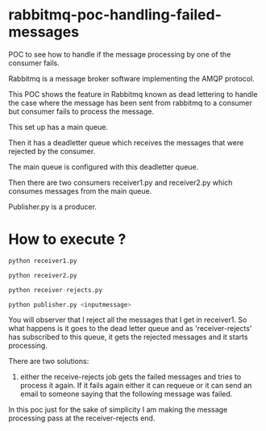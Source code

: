 # rabbitmq-poc-handling-failed-messages
POC to see how to handle if the message processing by one of the consumer fails.

Rabbitmq is a message broker software implementing the AMQP protocol.

This POC shows the feature in Rabbitmq known as dead lettering to handle the case where the message
has been sent from rabbitmq to a consumer but consumer fails  to process the message.

This set up has a main queue.

Then it has a deadletter queue which receives the messages that were rejected by the consumer.

The main queue is configured with this deadletter queue.

Then there are two consumers receiver1.py and receiver2.py which consumes messages from the main queue.

Publisher.py is a producer.

# How to execute ?

```python
python receiver1.py

python receiver2.py

python receiver-rejects.py

python publisher.py <inputmessage>
```

You will observer that I reject all the messages that I get in receiver1. So what happens is it goes to the dead letter queue
and as 'receiver-rejects' has subscribed to this queue, it gets the rejected messages and it starts processing.

There are two solutions:

1) either the receive-rejects job gets the failed messages and tries to process it again. If it fails again either it 
can requeue or it can send an email to someone saying that the following message was failed.

In this poc just for the sake of simplicity I am making the message processing pass at the receiver-rejects end.
